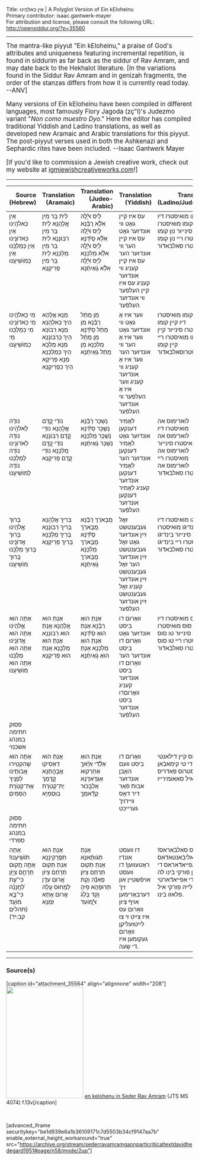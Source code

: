 <html>
<head></head>
<body>
Title: אֵין כֵּאלֹהֵֽינוּ | A Polyglot Version of Ein kEloheinu<br />
Primary contributor: isaac.gantwerk-mayer<br />
For attribution and license, please consult the following URL: <a href="http://opensiddur.org/?p=35560">http://opensiddur.org/?p=35560</a>
<p />
<hr />

<div class="english" style="font-size: 1.2em;">
The mantra-like piyyut "Ein kEloheinu," a praise of God's attributes and uniqueness featuring incremental repetition, is found in siddurim as far back as the siddur of Rav Amram, and may date back to the Hekhalot literature. [In the variations found in the Siddur Rav Amram and in genizah fragments, the order of the stanzas differs from how it is currently read today. --ANV]

Many versions of Ein kEloheinu have been compiled in different languages, most famously Flory Jagoda (zç"l)'s Judezmo variant "<em>Non como muestro Dyo</em>." Here the editor has compiled traditional Yiddish and Ladino translations, as well as developed new Aramaic and Arabic translations for this piyyut. The post-piyyut verses used in both the Ashkenazi and Sephardic rites have been included. --Isaac Gantwerk Mayer

[If you'd like to commission a Jewish creative work, check out my website at <a href="http://igmjewishcreativeworks.com">igmjewishcreativeworks.com</a>!]
</div>

<hr />

<table style="width:100%;margin-left: auto;margin-right: auto;" class="draggable">
<thead><tr><th id="x" style="text-align: right;">Source (Hebrew)</th><th style="text-align: right;">Translation (Aramaic)</th><th style="text-align: right;">Translation (Judeo-Arabic)</th><th style="text-align: right;">Translation (Yiddish)</th><th style="text-align: right;">Translation (Ladino/Judezmo)</th><th style="text-align: left;">Translation (English)</th></tr></thead>
<tbody>
<tr><td style="vertical-align:top;">
<div class="liturgy"><span lang="he">
אֵין כֵּאלֹהֵֽינוּ
אֵין כַּאדוֹנֵֽינוּ
אֵין כְּמַלְכֵּֽנוּ
אֵין כְּמוֹשִׁיעֵֽנוּ
</span></div></td>
 
<td style="vertical-align:top;">
<div class="aramaic"><span lang="he">
לֵית בַּר מִין אֱלָהָנָא
לֵית בַּר מִין רִבּוֹנָנָא
לֵית בַּר מִין מַלְכָּנָא
לֵית בַּר מִין פְּרִיקָנָא
</span></div></td>
 
<td style="vertical-align:top;">
<div class="judeo-arabic"><span lang="he">
לֵיס ﭏֲלָהּ אִלָ֘א רַבַּ֘נָא
לֵיְס ﭏֲלָהּ אִלַ֘א סַיִ֘דַּנָא
לֵיְס ﭏֲלָהּ אִלַ֘א מַלִכַּנָא
לֵיְס ﭏֲלָהּ אִלַ֘א גָׄאְיִתַׄנָא
</span></div></td>
 
<td style="vertical-align:top;">
<div class="yiddish"><span lang="he">
עס איז קײן גאָט װי אונדזער גאָט
עס איז קײן הער װי אונדזער הער
עס איז קײן קעניג װי אונדזער קעניג
עס איז קײן העלפער װי אונדזער העלפֿער
</span></div></td>
 
<td style="vertical-align:top;">
<div class="ladino"><span lang="he">
נון קומו מואיסטרו דיו
נון קומו מואיסטרו סינייור
נון קומו מואיסטרו ריי
נון קומו מואיסטרו סאלבֿאדֿור
</span></div></td>
 
<td style="vertical-align:top;">
<div class="english">
None is like our God!
None is like our Master!
None is like our Ruler!
None is like our Rescuer!
</div></td></tr>


<tr><td style="vertical-align:top;">
<div class="liturgy"><span lang="he">
מִי כֵאלֹהֵֽינוּ
מִי כַאדוֹנֵֽינוּ
מִי כְמַלְכֵּֽנוּ
מִי כְמוֹשִׁיעֵֽנוּ
</span></div></td>
 
<td style="vertical-align:top;">
<div class="aramaic"><span lang="he">
מְנָא אֱלָהָא הֵיךְ כֵּאלָהָנָא
מְנָא רִבּוֹנָא הֵיךְ כְּרִבּוֹנָנָא
מְנָא מַלְכָּא הֵיךְ כְּמַלְכָּנָא
מְנָא פְּרִיקָא הֵיךְ כִפְרִיקָנָא
</span></div></td>
 
<td style="vertical-align:top;">
<div class="judeo-arabic"><span lang="he">
מַן מַתַׄל רַבַּ֘נָא
מַן מַתַׄל סַיִ֘דַּנָא
מַן מַתַׄל מַלִכַּנָא
מַן מַתַׄל גָׄאְיִתַׄנָא
</span></div></td>
 
<td style="vertical-align:top;">
<div class="yiddish"><span lang="he">
װער איז אַ גאָט װי אונדזער גאָט
װער איז אַ הער װי אונדזער הער
װער איז אַ קעניג װי אונדזער קעניג
װער איז אַ העלפער װי אונדזער העלפֿער
</span></div></td>
 
<td style="vertical-align:top;">
<div class="ladino"><span lang="he">
קיין קומו מואיסטרו דיו
קיין קומו מואיסטרו סינייור
קיין קומו מואיסטרו ריי
קיין קומו מואיסטרוסאלבֿאדֿור
</span></div></td>
 
<td style="vertical-align:top;">
<div class="english">
Who is like our God?
Who is like our Master?
Who is like our Ruler?
Who is like our Rescuer?
</div></td></tr>


<tr><td style="vertical-align:top;">
<div class="liturgy"><span lang="he">
נוֹדֶה לֵאלֹהֵֽינוּ
נוֹדֶה לַאדוֹנֵֽינוּ
נוֹדֶה לְמַלְכֵּֽנוּ
נוֹדֶה לְמוֹשִׁיעֵֽנוּ
</span></div></td>
 
<td style="vertical-align:top;">
<div class="aramaic"><span lang="he">
נוֹדֵי קֳדָם אֱלָהָנָא
נוֹדֵי קֳדָם רִבּוֹנָנָא
נוֹדֵי קֳדָם מַלְכָּנָא
נוֹדֵי קֳדָם פְּרִיקָנָא
</span></div></td>
 
<td style="vertical-align:top;">
<div class="judeo-arabic"><span lang="he">
נַשְׁכֻּר רַבַּ֘נָא
נַשְׁכֻּר סַיִ֘דַּנָא
נַשְׁכֻּר מַלִכַּנָא
נַשְׁכֻּר גָׄאְיִתַׄנָא
</span></div></td>
 
<td style="vertical-align:top;">
<div class="yiddish"><span lang="he">
לאָמיר דענקען אונדזער גאָט
לאָמיר דענקען אונדזער הער
לאָמיר דענקען אונדזער קעניג
לאָמיר דענקען אונדזער העלפֿער
</span></div></td>
 
<td style="vertical-align:top;">
<div class="ladino"><span lang="he">
לוארימוס אה מואיסטרו דיו
לוארימוס אה מואיסטרו סינייור
לוארימוס אה מואיסטרו ריי
לוארימוס אה מואיסטרו סאלבֿאדֿור
</span></div></td>
 
<td style="vertical-align:top;">
<div class="english">
Let us thank our God!
Let us thank our Master!
Let us thank our Ruler!
Let us thank our Rescuer!
</div></td></tr>


<tr><td style="vertical-align:top;">
<div class="liturgy"><span lang="he">
בָּרוּךְ אֱלֹהֵֽינוּ
בָּרוּךְ אֲדוֹנֵֽינוּ
בָּרוּךְ מַלְכֵּֽנוּ
בָּרוּךְ מוֹשִׁיעֵֽנוּ
</span></div></td>
 
<td style="vertical-align:top;">
<div class="aramaic"><span lang="he">
בְּרִיךְ אֱלָהָנָא
בְּרִיךְ רִבּוֹנָנָא
בְּרִיךְ מַלְכָּנָא
בְּרִיךְ פְּרִיקָנָא
</span></div></td>
 
<td style="vertical-align:top;">
<div class="judeo-arabic"><span lang="he">
מֻבָּארַךּ רַבַּ֘נָא
מֻבָּארַךּ סַיִ֘דַּנָא
מֻבָּארַךּ מַלִכַּנָא
מֻבָּארַךּ גָׄאְיִתַׄנָא
</span></div></td>
 
<td style="vertical-align:top;">
<div class="yiddish"><span lang="he">
זאָל געבענטשט זײַן אונדזער גאָט
זאָל געבענטשט זײַן אונדזער הער
זאָל געבענטשט זײַן אונדזער קעניג
זאָל געבענטשט זײַן אונדזער העלפֿער
</span></div></td>
 
<td style="vertical-align:top;">
<div class="ladino"><span lang="he">
בינדיגֿו מואיסטרו דיו
בינדיגֿו מואיסטרו סינייור
בינדיגֿו מואיסטרו ריי
בינדיגֿו מואיסטרו סאלבֿאדֿור
</span></div></td>
 
<td style="vertical-align:top;">
<div class="english">
Blessed be our God!
Blessed be our Master!
Blessed be our Ruler!
Blessed be our Rescuer!
</div></td></tr>


<tr><td style="vertical-align:top;">
<div class="liturgy"><span lang="he">
אַתָּה הוּא אֱלֹהֵֽינוּ
אַתָּה הוּא אֲדוֹנֵֽינוּ
אַתָּה הוּא מַלְכֵּֽנוּ
אַתָּה הוּא מוֹשִׁיעֵֽנוּ
</span></div></td>
 
<td style="vertical-align:top;">
<div class="aramaic"><span lang="he">
אָנְתְּ הוּא אֱלָהָנָא
אָנְתְּ הוּא רִבּוֹנָנָא
אָנְתְּ הוּא מַלְכָּנָא
אָנְתְּ הוּא פְּרִיקָנָא
</span></div></td>
 
<td style="vertical-align:top;">
<div class="judeo-arabic"><span lang="he">
אַנְתַּ הוּאַ רַבַּ֘נָא
אַנְתַּ הוּאַ סַיִ֘דַּנָא
אַנְתַּ הוּאַ מַלִכַּנָא
אַנְתַּ הוּאַ גָׄאְיִתַׄנָא
</span></div></td>
 
<td style="vertical-align:top;">
<div class="yiddish"><span lang="he">
װאָרום דו ביסט אונדזער גאָט
װאָרום דו ביסט אונדזער הער
װאָרום דו ביסט אונדזער קעניג
װאָרוםדו ביסט אונדזער העלפֿער
</span></div></td>
 
<td style="vertical-align:top;">
<div class="ladino"><span lang="he">
טו סוס מואיסטרו דיו
טו סוס מואיסטרו סינייור
טו סוס מואיסטרו ריי
טו סוס מואיסטרו סאלבֿאדֿור
</span></div></td>
 
<td style="vertical-align:top;">
<div class="english">
You are our God!
You are our Master!
You are our Ruler!
You are our Rescuer!
</div></td></tr>


<tr><td style="vertical-align:top;">
<div class="liturgy"><span lang="he">
<span class="instruction">פסוק חתימה במנהג אשכנזי</span>
</span></div></td>
 
<td style="vertical-align:top;">
<div class="aramaic"><span lang="he">

</span></div></td>
 
<td style="vertical-align:top;">
<div class="judeo-arabic"><span lang="he">

</span></div></td>
 
<td style="vertical-align:top;">
<div class="yiddish"><span lang="he">

</span></div></td>
 
<td style="vertical-align:top;">
<div class="ladino"><span lang="he">

</span></div></td>
 
<td style="vertical-align:top;">
<div class="english">
<span class="instruction">Concluding verse in the Ashkenazi rite.</span>
</div></td></tr>


<tr><td style="vertical-align:top;">
<div class="liturgy"><span lang="he">
אַתָּה הוּא שֶׁהִקְטִֽירוּ אֲבוֹתֵֽינוּ
לְפָנֶֽיךָ אֶת־קְטֹֽרֶת הַסַּמִּים
</span></div></td>
 
<td style="vertical-align:top;">
<div class="aramaic"><span lang="he">
אָנְתְּ הוּא דְּאַסִיקוּ אֲבָהֳתַנָא 
קֳדָמָךְ יַת־קְטֹרֶת בּוּסְמַיָּא
</span></div></td>
 
<td style="vertical-align:top;">
<div class="judeo-arabic"><span lang="he">
אַנְתַּ הוּאַ אַלַ֘דִֿי אִיָ֘אךָּ אַחְרַקוּא
אַגְּדָּאדֻּנָא אַלְבֻּכׄוּר קֻדָּ֘אמַךָּ
</span></div></td>
 
<td style="vertical-align:top;">
<div class="yiddish"><span lang="he">
װאָרום דו ביסט װעם האָבן אונדזער אבותֿ  
פֿאַר דיר דאָס װײרױך גערײכט
</span></div></td>
 
<td style="vertical-align:top;">
<div class="ladino"><span lang="he">
טו סוס קיין דילאנטי די טי קימאבֿאן
מואיסטרוס פאדריס איל סאאומירייו
</span></div></td>
 
<td style="vertical-align:top;">
<div class="english">
You are the one to whom
our ancestors burned incense.
</div></td></tr>


<tr><td style="vertical-align:top;">
<div class="liturgy"><span lang="he">
<span class="instruction">פסוק חתימה במנהג ספרדי</span>
</span></div></td>
 
<td style="vertical-align:top;">
<div class="aramaic"><span lang="he">

</span></div></td>
 
<td style="vertical-align:top;">
<div class="judeo-arabic"><span lang="he">

</span></div></td>
 
<td style="vertical-align:top;">
<div class="yiddish"><span lang="he">

</span></div></td>
 
<td style="vertical-align:top;">
<div class="ladino"><span lang="he">

</span></div></td>
 
<td style="vertical-align:top;">
<div class="english">
<span class="instruction">Concluding verse in the Sepharadi rite.</span>
</div></td></tr>


<tr><td style="vertical-align:top;">
<div class="liturgy"><span lang="he">
אַתָּה תוֹשִׁיעֵנוּ!
אַתָּ֣ה תָ֭קוּם תְּרַחֵ֣ם צִיּ֑וֹן
כִּי־עֵ֥ת לְ֝חֶֽנְנָ֗הּ 
כִּי־בָ֥א מוֹעֵֽד׃ <span class="citation">(תהלים קב:יד)</span>
</span></div></td>
 
<td style="vertical-align:top;">
<div class="aramaic"><span lang="he">
אָנְתְּ הוּא תִפְרְקִינָנָא
אַנְתְּ תְּקוּם תְּרַחֵם צִיוֹן 
אֲרוּם עִדָן לְמֵחוּס עֲלָהּ
אֲרוּם אֲתָא זִמְנָא
</span></div></td>
 
<td style="vertical-align:top;">
<div class="judeo-arabic"><span lang="he">
אַנְתַּ תַּגׄוּתָׄאנָא
אַנְתַּ תַּקוּם תַּרְחַם צִיּוֹן
פַאִנַ֘ה וַקְתּ תַּרוּפַהָא פִיהָ
וַקַדּ בַּלַגׄ ﭏֲמוֹעִדּ
</span></div></td>
 
<td style="vertical-align:top;">
<div class="yiddish"><span lang="he">
דו װעסט אונדז ראַטעװען!
דו װעסט אױפֿשטײן און זיך דערבאַרימען אױף צִיון
װאָרום עס איז צײַט זי צו לײַטזעליקן
װאָרום געקומען איז די שָעה.
</span></div></td>
 
<td style="vertical-align:top;">
<div class="ladino"><span lang="he">
טו מוס סאלבֿאראס!
טו טי אליבֿאנטאדאס אי טי אפייאדֿאראס די ציון
פורקי בֿינו לה אורה די אפייאדֿארטי די אילייה
פורקי איל פלאזו בֿינו.
</span></div></td>
 
<td style="vertical-align:top;">
<div class="english">
You will rescue us!
You will arise and have mercy on Zion
For it is time to grace it
For the season has come! <span class="citation">(Psalms 102:14)</span>
</div></td></tr>
</tbody></table>

<hr />


<h3>Source(s)</h3>

[caption id="attachment_35564" align="alignnone" width="208"]<a href="https://opensiddur.org/wp-content/uploads/2021/02/en-kelohenu-in-Seder-Rav-Amram-JTS-MS-4074-f.13v.png" rel="lightbox"><img src="https://opensiddur.org/wp-content/uploads/2021/02/en-kelohenu-in-Seder-Rav-Amram-JTS-MS-4074-f.13v-208x300.png" alt="" width="208" height="300" class="size-medium wp-image-35564" /></a> <a href="https://digitalcollections.jtsa.edu/islandora/object/jts:236961#page/34/mode/1up">en kelohenu in Seder Rav Amram</a> (JTS MS 4074) f.13v[/caption]

&nbsp;

[advanced_iframe securitykey="be1d939e6a1b36109171c7d5503b34cf9147aa7b" enable_external_height_workaround="true" src="https://archive.org/stream/sederravamramgaonparticriticaltextdavidhedegard1951#page/n58/mode/2up"]

&nbsp;


</body>
</html>